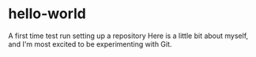 hello-world
===========

A first time test run setting up a repository
Here is a little bit about myself, and I'm most excited to be experimenting with Git.

